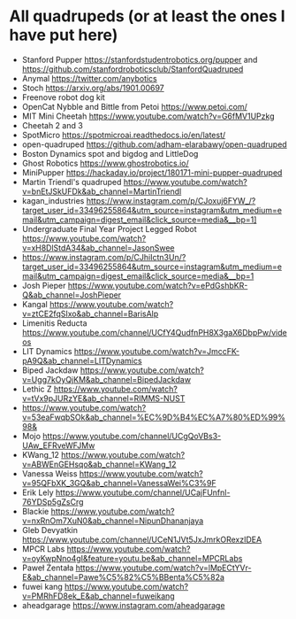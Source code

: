 # All quadrupeds (or at least the ones I have put here)

- Stanford Pupper https://stanfordstudentrobotics.org/pupper and https://github.com/stanfordroboticsclub/StanfordQuadruped
- Anymal https://twitter.com/anybotics
- Stoch https://arxiv.org/abs/1901.00697
- Freenove robot dog kit
- OpenCat Nybble and Bittle from Petoi https://www.petoi.com/
- MIT Mini Cheetah https://www.youtube.com/watch?v=G6fMV1UPzkg
- Cheetah 2 and 3
- SpotMicro https://spotmicroai.readthedocs.io/en/latest/
- open-quadruped https://github.com/adham-elarabawy/open-quadruped
- Boston Dynamics spot and bigdog and LittleDog
- Ghost Robotics https://www.ghostrobotics.io/
- MiniPupper https://hackaday.io/project/180171-mini-pupper-quadruped
- Martin Triendl's quadruped https://www.youtube.com/watch?v=bnEtJSkUFDk&ab_channel=MartinTriendl
- kagan_industries https://www.instagram.com/p/CJoxuj6FYW_/?target_user_id=33496255864&utm_source=instagram&utm_medium=email&utm_campaign=digest_email&click_source=media&__bp=1]
- Undergraduate Final Year Project Legged Robot https://www.youtube.com/watch?v=xH8DlStdA34&ab_channel=JasonSwee
- https://www.instagram.com/p/CJhiIctn3Un/?target_user_id=33496255864&utm_source=instagram&utm_medium=email&utm_campaign=digest_email&click_source=media&__bp=1
- Josh Pieper https://www.youtube.com/watch?v=ePdGshbKR-Q&ab_channel=JoshPieper
- Kangal https://www.youtube.com/watch?v=ztCE2fqSIxo&ab_channel=BarisAlp
- Limenitis Reducta https://www.youtube.com/channel/UCfY4QudfnPH8X3gaX6DbpPw/videos
- LIT Dynamics https://www.youtube.com/watch?v=JmccFK-pA9Q&ab_channel=LITDynamics
- Biped Jackdaw https://www.youtube.com/watch?v=Ugg7kOyQjKM&ab_channel=BipedJackdaw
- Lethic Z https://www.youtube.com/watch?v=tVx9pJURzYE&ab_channel=RIMMS-NUST
- https://www.youtube.com/watch?v=53eaFwqbSOk&ab_channel=%EC%9D%B4%EC%A7%80%ED%99%98&
- Mojo https://www.youtube.com/channel/UCgQoVBs3-UAw_EFRveWFJMw
- KWang_12 https://www.youtube.com/watch?v=ABWEnGEHsqo&ab_channel=KWang_12
- Vanessa Weiss https://www.youtube.com/watch?v=95QFbXK_3GQ&ab_channel=VanessaWei%C3%9F
- Erik Lely https://www.youtube.com/channel/UCajFUnfnl-76YDSp5gZsCrg
- Blackie https://www.youtube.com/watch?v=nxRnOm7XuN0&ab_channel=NipunDhananjaya
- Gleb Devyatkin https://www.youtube.com/channel/UCeN1JVt5JxJmrkORexzIDEA
- MPCR Labs https://www.youtube.com/watch?v=oyKwpNno4gI&feature=youtu.be&ab_channel=MPCRLabs
- Paweł Żentała https://www.youtube.com/watch?v=lMpECtYVr-E&ab_channel=Pawe%C5%82%C5%BBenta%C5%82a
- fuwei kang https://www.youtube.com/watch?v=PMRhFD8ek_E&ab_channel=fuweikang
- aheadgarage https://www.instagram.com/aheadgarage